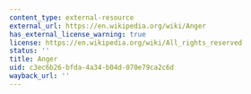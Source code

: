 ```yaml
---
content_type: external-resource
external_url: https://en.wikipedia.org/wiki/Anger
has_external_license_warning: true
license: https://en.wikipedia.org/wiki/All_rights_reserved
status: ''
title: Anger
uid: c3ec6b26-bfda-4a34-b04d-070e79ca2c6d
wayback_url: ''
---
```

